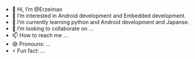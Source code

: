 - 👋 Hi, I’m @Erzeimao
- 👀 I’m interested in Android development and Embedded development.
- 🌱 I’m currently learning python and Android development and Japanse.
- 💞️ I’m looking to collaborate on ...
- 📫 How to reach me ...
- 😄 Pronouns: ...
- ⚡ Fun fact: ...

<!---
Erzeimao/Erzeimao is a ✨ special ✨ repository because its `README.md` (this file) appears on your GitHub profile.
You can click the Preview link to take a look at your changes.
--->
